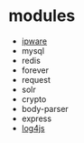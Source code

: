 
# modules
- [ipware](https://github.com/un33k/node-ipware)
- mysql
- redis
- forever
- request
- solr
- crypto
- body-parser
- express
- [log4js](https://www.npmjs.com/package/log4js)

